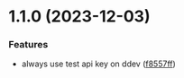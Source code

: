 # 1.1.0 (2023-12-03)


### Features

* always use test api key on ddev ([f8557ff](https://github.com/baumrock/RockMollie/commit/f8557fff6cd40453db9ea1452ca5c2cfa52f2e25))



